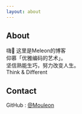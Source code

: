 ```yaml
---
layout: about
---
```

## About  
嗨👋 这里是Meleon的博客    
仰慕「优雅编码的艺术」。    
坚信熟能生巧，努力改变人生。  
Think & Different  
## Contact  
GitHub : [@Mouleon](https://www.github.com/Mouleon)
